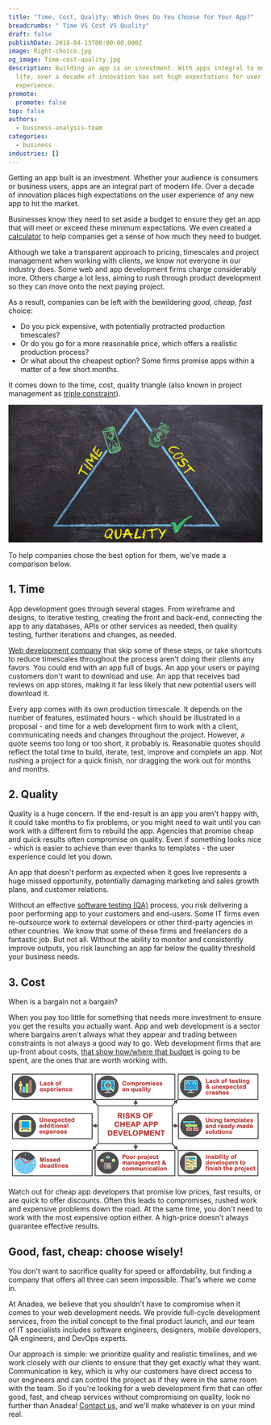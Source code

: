```yaml
---
title: "Time, Cost, Quality: Which Ones Do You Choose for Your App?"
breadcrumbs: " Time VS Cost VS Quality"
draft: false
publishDate: 2018-04-13T00:00:00.000Z
image: Right-choice.jpg
og_image: Time-cost-quality.jpg
description: Building an app is an investment. With apps integral to modern
  life, over a decade of innovation has set high expectations for user
  experience.
promote:
  promote: false
top: false
authors:
  - business-analysis-team
categories:
  - business
industries: []
---
```

Getting an app built is an investment. Whether your audience is consumers or business users, apps are an integral part of modern life. Over a decade of innovation places high expectations on the user experience of any new app to hit the market.

Businesses know they need to set aside a budget to ensure they get an app that will meet or exceed these minimum expectations. We even created a [calculator](https://anadea.info/tools/estimate) to help companies get a sense of how much they need to budget.

Although we take a transparent approach to pricing, timescales and project management when working with clients, we know not everyone in our industry does. Some web and app development firms charge considerably more. Others charge a lot less, aiming to rush through product development so they can move onto the next paying project.

As a result, companies can be left with the bewildering *good, cheap, fast* choice:

* Do you pick expensive, with potentially protracted production timescales?
* Or do you go for a more reasonable price, which offers a realistic production process?
* Or what about the cheapest option? Some firms promise apps within a matter of a few short months.

It comes down to the time, cost, quality triangle (also known in project management as <a href="https://en.wikipedia.org/wiki/Project_management_triangle" target="_blank">triple constraint</a>).

![Time, Quality, Cost Triangle](Time-cost-quality.jpg)

To help companies chose the best option for them, we've made a comparison below.

## 1. Time

App development goes through several stages. From wireframe and designs, to iterative testing, creating the front and back-end, connecting the app to any databases, APIs or other services as needed, then quality testing, further iterations and changes, as needed.

<a href="https://anadea.info/services/web-development">Web development company</a> that skip some of these steps, or take shortcuts to reduce timescales throughout the process aren't doing their clients any favors. You could end with an app full of bugs. An app your users or paying customers don't want to download and use. An app that receives bad reviews on app stores, making it far less likely that new potential users will download it.

Every app comes with its own production timescale. It depends on the number of features, estimated hours - which should be illustrated in a proposal - and time for a web development firm to work with a client, communicating needs and changes throughout the project. However, a quote seems too long or too short, it probably is. Reasonable quotes should reflect the total time to build, iterate, test, improve and complete an app. Not rushing a project for a quick finish, nor dragging the work out for months and months.

## 2. Quality

Quality is a huge concern. If the end-result is an app you aren't happy with, it could take months to fix problems, or you might need to wait until you can work with a different firm to rebuild the app. Agencies that promise cheap and quick results often compromise on quality. Even if something looks nice - which is easier to achieve than ever thanks to templates - the user experience could let you down.

An app that doesn't perform as expected when it goes live represents a huge missed opportunity, potentially damaging marketing and sales growth plans, and customer relations.

Without an effective [software testing (QA)](https://anadea.info/services/quality-assurance) process, you risk delivering a poor performing app to your customers and end-users. Some IT firms even re-outsource work to external developers or other third-party agencies in other countries. We know that some of these firms and freelancers do a fantastic job. But not all. Without the ability to monitor and consistently improve outputs, you risk launching an app far below the quality threshold your business needs.

## 3. Cost

When is a bargain not a bargain?

When you pay too little for something that needs more investment to ensure you get the results you actually want. App and web development is a sector where bargains aren't always what they appear and trading between constraints is not always a good way to go. Web development firms that are up-front about costs, [that show how/where that budget](https://anadea.info/free-project-estimate) is going to be spent, are the ones that are worth working with.

![Risks of cheap app development](Cheap-app-development-risks.jpg)

Watch out for cheap app developers that promise low prices, fast results, or are quick to offer discounts. Often this leads to compromises, rushed work and expensive problems down the road. At the same time, you don't need to work with the most expensive option either. A high-price doesn't always guarantee effective results.

## Good, fast, cheap: choose wisely!

You don't want to sacrifice quality for speed or affordability, but finding a company that offers all three can seem impossible. That's where we come in.

At Anadea, we believe that you shouldn't have to compromise when it comes to your web development needs. We provide full-cycle development services, from the initial concept to the final product launch, and our team of IT specialists includes software engineers, designers, mobile developers, QA engineers, and DevOps experts.

Our approach is simple: we prioritize quality and realistic timelines, and we work closely with our clients to ensure that they get exactly what they want. Communication is key, which is why our customers have direct access to our engineers and can control the project as if they were in the same room with the team. So if you're looking for a web development firm that can offer good, fast, and cheap services without compromising on quality, look no further than Anadea! [Contact us](https://anadea.info/contacts), and we'll make whatever is on your mind real.

